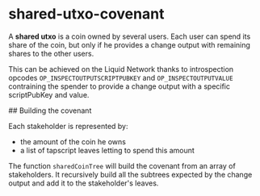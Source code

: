 # shared-utxo-covenant

A **shared utxo** is a coin owned by several users. Each user can spend its share of the coin, but only if he provides a change output with remaining shares to the other users.

This can be achieved on the Liquid Network thanks to introspection opcodes `OP_INSPECTOUTPUTSCRIPTPUBKEY` and `OP_INSPECTOUTPUTVALUE` contraining the spender to provide a change output with a specific scriptPubKey and value.

## Building the covenant

Each stakeholder is represented by:
- the amount of the coin he owns
- a list of tapscript leaves letting to spend this amount

The function `sharedCoinTree` will build the covenant from an array of stakeholders. It recursively build all the subtrees expected by the change output and add it to the stakeholder's leaves.
